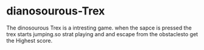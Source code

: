 # dianosourous-Trex
The dinosourous Trex is a intresting game. when the sapce is pressed the trex starts jumping.so strat playing and  and escape from the obstaclesto get the Highest score.
